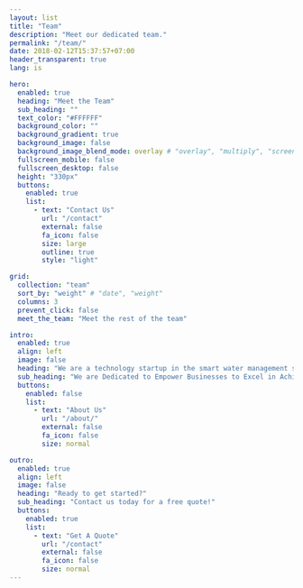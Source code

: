 ```yaml
---
layout: list
title: "Team"
description: "Meet our dedicated team."
permalink: "/team/"
date: 2018-02-12T15:37:57+07:00
header_transparent: true
lang: is

hero:
  enabled: true
  heading: "Meet the Team"
  sub_heading: ""
  text_color: "#FFFFFF"
  background_color: ""
  background_gradient: true
  background_image: false
  background_image_blend_mode: overlay # "overlay", "multiply", "screen"
  fullscreen_mobile: false
  fullscreen_desktop: false
  height: "330px"
  buttons:
    enabled: true
    list:
      - text: "Contact Us"
        url: "/contact"
        external: false
        fa_icon: false
        size: large
        outline: true
        style: "light"

grid:
  collection: "team"
  sort_by: "weight" # "date", "weight"
  columns: 3
  prevent_click: false
  meet_the_team: "Meet the rest of the team"

intro:
  enabled: true
  align: left
  image: false
  heading: "We are a technology startup in the smart water management space"
  sub_heading: "We are Dedicated to Empower Businesses to Excel in Achieving Sustainability Targets."
  buttons:
    enabled: false
    list:
      - text: "About Us"
        url: "/about/"
        external: false
        fa_icon: false
        size: normal

outro:
  enabled: true
  align: left
  image: false
  heading: "Ready to get started?"
  sub_heading: "Contact us today for a free quote!"
  buttons:
    enabled: true
    list:
      - text: "Get A Quote"
        url: "/contact"
        external: false
        fa_icon: false
        size: normal
---
```


